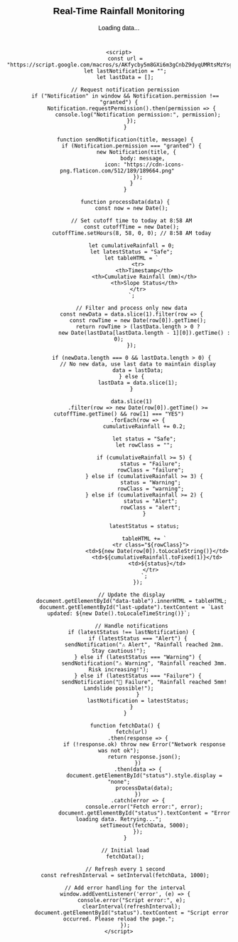 <!DOCTYPE html>
<html lang="en">
<head>
    <meta charset="UTF-8">
    <meta name="viewport" content="width=device-width, initial-scale=1.0">
    <title>Real-Time Spreadsheet Viewer</title>
    <style>
        body {
            font-family: Arial, sans-serif;
            text-align: center;
            margin: 20px;
            color: black;
        }
        table {
            width: 80%;
            margin: 20px auto;
            border-collapse: collapse;
        }
        th, td {
            border: 1px solid black;
            padding: 10px;
        }
        th {
            background-color: #f2f2f2;
        }
        .alert {
            background-color: yellow;
            font-weight: bold;
        }
        .warning {
            background-color: orange;
            font-weight: bold;
        }
        .failure {
            background-color: red;
            font-weight: bold;
        }
        #last-update {
            font-style: italic;
            margin-top: 10px;
        }
    </style>
</head>
<body>
    <h2>Real-Time Rainfall Monitoring</h2>
    <p id="status">Loading data...</p>
    <div id="last-update"></div>
    <table id="data-table"></table>

    <script>
        const url = "https://script.google.com/macros/s/AKfycby5m8GXi6m3gCnbZ9dyqUMRtsMzYsgzYAdrpCKcUUyknRUgMsuHIZyswQg2nES4I2L03A/exec";
        let lastNotification = "";
        let lastData = [];

        // Request notification permission
        if ("Notification" in window && Notification.permission !== "granted") {
            Notification.requestPermission().then(permission => {
                console.log("Notification permission:", permission);
            });
        }

        function sendNotification(title, message) {
            if (Notification.permission === "granted") {
                new Notification(title, { 
                    body: message, 
                    icon: "https://cdn-icons-png.flaticon.com/512/189/189664.png" 
                });
            }
        }

        function processData(data) {
            const now = new Date();
            
            // Set cutoff time to today at 8:58 AM
            const cutoffTime = new Date();
            cutoffTime.setHours(8, 58, 0, 0); // 8:58 AM today

            let cumulativeRainfall = 0;
            let latestStatus = "Safe";
            let tableHTML = `
                <tr>
                    <th>Timestamp</th>
                    <th>Cumulative Rainfall (mm)</th>
                    <th>Slope Status</th>
                </tr>
            `;

            // Filter and process only new data
            const newData = data.slice(1).filter(row => {
                const rowTime = new Date(row[0]).getTime();
                return rowTime > (lastData.length > 0 ?
                    new Date(lastData[lastData.length - 1][0]).getTime() : 0);
            });

            if (newData.length === 0 && lastData.length > 0) {
                // No new data, use last data to maintain display
                data = lastData;
            } else {
                lastData = data.slice(1);
            }

            data.slice(1)
                .filter(row => new Date(row[0]).getTime() >= cutoffTime.getTime() && row[1] === "YES")
                .forEach(row => {
                    cumulativeRainfall += 0.2;

                    let status = "Safe";
                    let rowClass = "";

                    if (cumulativeRainfall >= 5) {
                        status = "Failure";
                        rowClass = "failure";
                    } else if (cumulativeRainfall >= 3) {
                        status = "Warning";
                        rowClass = "warning";
                    } else if (cumulativeRainfall >= 2) {
                        status = "Alert";
                        rowClass = "alert";
                    }

                    latestStatus = status;

                    tableHTML += `
                        <tr class="${rowClass}">
                            <td>${new Date(row[0]).toLocaleString()}</td>
                            <td>${cumulativeRainfall.toFixed(1)}</td>
                            <td>${status}</td>
                        </tr>
                    `;
                });

            // Update the display
            document.getElementById("data-table").innerHTML = tableHTML;
            document.getElementById("last-update").textContent = `Last updated: ${new Date().toLocaleTimeString()}`;

            // Handle notifications
            if (latestStatus !== lastNotification) {
                if (latestStatus === "Alert") {
                    sendNotification("⚠️ Alert", "Rainfall reached 2mm. Stay cautious!");
                } else if (latestStatus === "Warning") {
                    sendNotification("⚠️ Warning", "Rainfall reached 3mm. Risk increasing!");
                } else if (latestStatus === "Failure") {
                    sendNotification("🚨 Failure", "Rainfall reached 5mm! Landslide possible!");
                }
                lastNotification = latestStatus;
            }
        }

        function fetchData() {
            fetch(url)
                .then(response => {
                    if (!response.ok) throw new Error("Network response was not ok");
                    return response.json();
                })
                .then(data => {
                    document.getElementById("status").style.display = "none";
                    processData(data);
                })
                .catch(error => {
                    console.error("Fetch error:", error);
                    document.getElementById("status").textContent = "Error loading data. Retrying...";
                    setTimeout(fetchData, 5000);
                });
        }

        // Initial load
        fetchData();

        // Refresh every 1 second
        const refreshInterval = setInterval(fetchData, 1000);

        // Add error handling for the interval
        window.addEventListener('error', (e) => {
            console.error("Script error:", e);
            clearInterval(refreshInterval);
            document.getElementById("status").textContent = "Script error occurred. Please reload the page.";
        });
    </script>
</body>
</html>

